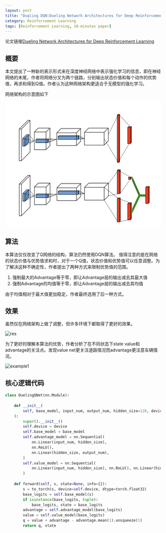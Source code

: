 ```yaml
---
layout: post
title: "Duqling DQN:Dueling Network Architectures for Deep Reinforcement Learning"
category: Reinforcement Learning
tags: [Reinforcement Learning, 10-minutes paper]
---
```


论文链接[Dueling Network Architectures for Deep Reinforcement Learning](https://arxiv.org/abs/1511.06581)

## 概要
本文提出了一种新的表示形式来在深度神经网络中表示强化学习的信息，即在神经网络的末尾，作者将网络分叉为两个链路，分别输出状态价值和每个动作的优势值，再求和得到Q值。作者认为这种网络架构更适合于无模型的强化学习。

网络架构的示意图如下

![截屏2020-08-28 下午4.09.27](https://raw.githubusercontent.com/lanpartis/DocsPics/master/images_for_docs/%E6%88%AA%E5%B1%8F2020-08-28%20%E4%B8%8B%E5%8D%884.09.27.png)

## 算法

本算法仅仅改变了Q网络的结构，算法仍然使用DQN算法。
值得注意的是在网络的状态价值与优势值求和时，对于一个Q值，状态价值和优势值可以任意调整。为了解决这种不确定性，作者提出了两种方式来限制优势值的范围。
1. 强制最大的Advantage等于零，即让Advantage层的输出减去其最大值
2. 强制Advantage的均值等于零，即让Advantage层的输出减去其均值

由于均值相对于最大值更加稳定，作者最终选用了后一种方式。

## 效果
虽然仅在网络架构上做了调整，但许多环境下都取得了更好的效果。

![res](https://raw.githubusercontent.com/lanpartis/DocsPics/master/images_for_docs/%0A.png)

为了更好的理解本算法的优势，作者分析了在不同状态下state value和advantage的关注点。发现value net更关注道路情况而advantage更注意车辆情况。

![example1](https://raw.githubusercontent.com/lanpartis/DocsPics/master/images_for_docs/%0A1.png)
## 核心逻辑代码

```python
class DuelingQNet(nn.Module):

    def __init__(
        self, base_model, input_num, output_num, hidden_size=128, device="cpu"
    ):
        super().__init__()
        self.device = device
        self.base_model = base_model
        self.advantage_model = nn.Sequential(
            nn.Linear(input_num, hidden_size),
            nn.ReLU(),
            nn.Linear(hidden_size, output_num),
        )
        self.value_model = nn.Sequential(
            nn.Linear(input_num, hidden_size), nn.ReLU(), nn.Linear(hidden_size, 1)
        )

    def forward(self, s, state=None, info={}):
        s = to_torch(s, device=self.device, dtype=torch.float32)
        base_logits = self.base_model(s)
        if isinstance(base_logits, tuple):
            base_logits, state = base_logits
        advantage = self.advantage_model(base_logits)
        value = self.value_model(base_logits)
        q = value + advantage - advantage.mean(1).unsqueeze(1)
        return q, state

```